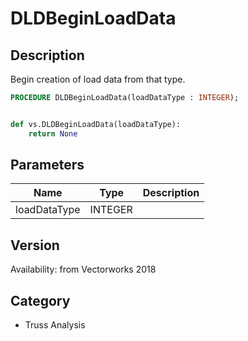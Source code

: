 # DLDBeginLoadData

## Description
Begin creation of load data from that type.

```pascal
PROCEDURE DLDBeginLoadData(loadDataType : INTEGER);
```

```python

def vs.DLDBeginLoadData(loadDataType):
    return None
```

## Parameters
|Name|Type|Description|
|---|---|---|
|loadDataType|INTEGER||

## Version
Availability: from Vectorworks 2018
## Category
* Truss Analysis

